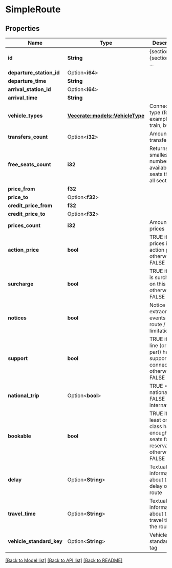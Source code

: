# SimpleRoute

## Properties

Name | Type | Description | Notes
------------ | ------------- | ------------- | -------------
**id** | **String** | {section0.id},{section1.id}, ...  | 
**departure_station_id** | Option<**i64**> |  | [optional]
**departure_time** | **String** |  | 
**arrival_station_id** | Option<**i64**> |  | [optional]
**arrival_time** | **String** |  | 
**vehicle_types** | [**Vec<crate::models::VehicleType>**](VehicleType.md) | Connection type (for example: train, bus) | 
**transfers_count** | Option<**i32**> | Amount of transfers | [optional]
**free_seats_count** | **i32** | Returns smallest number of available free seats through all sections | 
**price_from** | **f32** |  | 
**price_to** | Option<**f32**> |  | [optional]
**credit_price_from** | **f32** |  | 
**credit_price_to** | Option<**f32**> |  | [optional]
**prices_count** | **i32** | Amount of prices | 
**action_price** | **bool** | TRUE if any of prices is action price, otherwise FALSE | 
**surcharge** | **bool** | TRUE if there is surcharge on this line, otherwise FALSE | 
**notices** | **bool** | Notice of any extraordinarily events on route / traffic limitation | 
**support** | **bool** | TRUE if this line (or its part) have support connection, otherwise FALSE | 
**national_trip** | Option<**bool**> | TRUE => national, FALSE => international | [optional]
**bookable** | **bool** | TRUE if at least one class have enough free seats for reservation, otherwise FALSE | 
**delay** | Option<**String**> | Textual information about the first delay on the route | [optional]
**travel_time** | Option<**String**> | Textual information about the travel time on the route | [optional]
**vehicle_standard_key** | Option<**String**> | Vehicle standard code tag | [optional]

[[Back to Model list]](../README.md#documentation-for-models) [[Back to API list]](../README.md#documentation-for-api-endpoints) [[Back to README]](../README.md)


